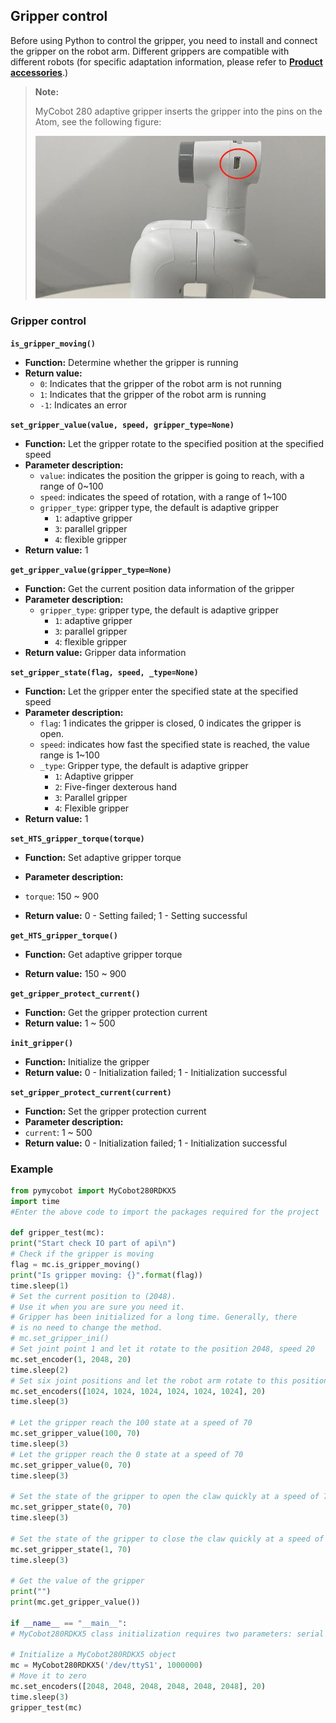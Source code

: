 ## Gripper control

Before using Python to control the gripper, you need to install and connect the gripper on the robot arm. Different grippers are compatible with different robots (for specific adaptation information, please refer to **[Product accessories](https://docs.elephantrobotics.com/docs/gitbook/2-serialproduct/2.7-accessories/2.7-accessories.html)**.)

> **Note:**
>
> MyCobot 280 adaptive gripper inserts the gripper into the pins on the Atom, see the following figure:
>
> <img src="../../../resource/3-FunctionsAndApplications/6.developmentGuide/python/Jaw/gripper1.jpg" style="zoom: 67%;" />
>

### Gripper control

**`is_gripper_moving()`**

- **Function:** Determine whether the gripper is running
- **Return value:**
  - `0`: Indicates that the gripper of the robot arm is not running
  - `1`: Indicates that the gripper of the robot arm is running
  - `-1`: Indicates an error

**`set_gripper_value(value, speed, gripper_type=None)`**

- **Function:** Let the gripper rotate to the specified position at the specified speed
- **Parameter description:**
  - `value`: indicates the position the gripper is going to reach, with a range of 0~100
  - `speed`: indicates the speed of rotation, with a range of 1~100
  - `gripper_type`: gripper type, the default is adaptive gripper
    - `1`: adaptive gripper
    - `3`: parallel gripper
    - `4`: flexible gripper
- **Return value:** 1

**`get_gripper_value(gripper_type=None)`**

- **Function:** Get the current position data information of the gripper
- **Parameter description:**
  - `gripper_type`: gripper type, the default is adaptive gripper
    - `1`: adaptive gripper
    - `3`: parallel gripper
    - `4`: flexible gripper
- **Return value:** Gripper data information

**`set_gripper_state(flag, speed, _type=None)`**

- **Function:** Let the gripper enter the specified state at the specified speed
- **Parameter description:**
  - `flag`: 1 indicates the gripper is closed, 0 indicates the gripper is open.
  - `speed`: indicates how fast the specified state is reached, the value range is 1~100
  - `_type`: Gripper type, the default is adaptive gripper
    - `1`: Adaptive gripper
    - `2`: Five-finger dexterous hand
    - `3`: Parallel gripper
    - `4`: Flexible gripper
- **Return value:** 1

**`set_HTS_gripper_torque(torque)`**

- **Function:** Set adaptive gripper torque

- **Parameter description:**
- `torque`: 150 ~ 900

- **Return value:** 0 - Setting failed; 1 - Setting successful

**`get_HTS_gripper_torque()`**

- **Function:** Get adaptive gripper torque

- **Return value:** 150 ~ 900

**`get_gripper_protect_current()`**

- **Function:** Get the gripper protection current
- **Return value:** 1 ~ 500

**`init_gripper()`**

- **Function:** Initialize the gripper
- **Return value:** 0 - Initialization failed; 1 - Initialization successful

**`set_gripper_protect_current(current)`**

- **Function:** Set the gripper protection current
- **Parameter description:**
- `current`: 1 ~ 500
- **Return value:** 0 - Initialization failed; 1 - Initialization successful

### Example

```python
from pymycobot import MyCobot280RDKX5
import time
#Enter the above code to import the packages required for the project

def gripper_test(mc):
print("Start check IO part of api\n")
# Check if the gripper is moving
flag = mc.is_gripper_moving()
print("Is gripper moving: {}".format(flag))
time.sleep(1)
# Set the current position to (2048).
# Use it when you are sure you need it.
# Gripper has been initialized for a long time. Generally, there
# is no need to change the method.
# mc.set_gripper_ini()
# Set joint point 1 and let it rotate to the position 2048, speed 20
mc.set_encoder(1, 2048, 20)
time.sleep(2)
# Set six joint positions and let the robot arm rotate to this position at a speed of 20
mc.set_encoders([1024, 1024, 1024, 1024, 1024, 1024], 20)
time.sleep(3)

# Let the gripper reach the 100 state at a speed of 70
mc.set_gripper_value(100, 70)
time.sleep(3)
# Let the gripper reach the 0 state at a speed of 70
mc.set_gripper_value(0, 70)
time.sleep(3)

# Set the state of the gripper to open the claw quickly at a speed of 70
mc.set_gripper_state(0, 70)
time.sleep(3)

# Set the state of the gripper to close the claw quickly at a speed of 70
mc.set_gripper_state(1, 70)
time.sleep(3)

# Get the value of the gripper
print("")
print(mc.get_gripper_value())

if __name__ == "__main__":
# MyCobot280RDKX5 class initialization requires two parameters: serial and baud rate

# Initialize a MyCobot280RDKX5 object
mc = MyCobot280RDKX5('/dev/ttyS1', 1000000)
# Move it to zero
mc.set_encoders([2048, 2048, 2048, 2048, 2048, 2048], 20)
time.sleep(3) 
gripper_test(mc) 
```